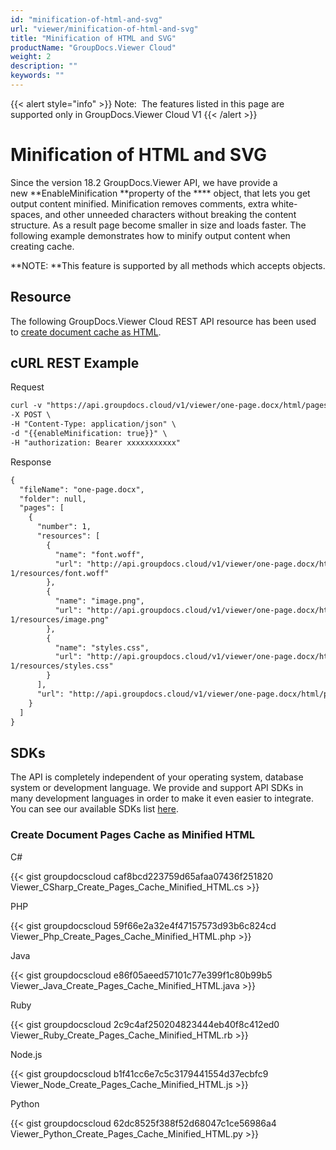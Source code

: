 ```yaml
---
id: "minification-of-html-and-svg"
url: "viewer/minification-of-html-and-svg"
title: "Minification of HTML and SVG"
productName: "GroupDocs.Viewer Cloud"
weight: 2
description: ""
keywords: ""
---
```


{{< alert style="info" >}}
Note:  The features listed in this page are supported only in GroupDocs.Viewer Cloud V1
{{< /alert >}}






# Minification of HTML and SVG #

Since the version 18.2 GroupDocs.Viewer API, we have provide a new **EnableMinification **property of the **** object, that lets you get output content minified. Minification removes comments, extra white-spaces, and other unneeded characters without breaking the content structure. As a result page become smaller in size and loads faster. The following example demonstrates how to minify output content when creating cache.

**NOTE: **This feature is supported by all methods which accepts  objects.

## Resource ##

The following GroupDocs.Viewer Cloud REST API resource has been used to [create document cache as HTML](https://apireference.groupdocs.cloud/viewer/#!/Rendering/HtmlCreatePagesCache).

## cURL REST Example ##





 Request

```html 
curl -v "https://api.groupdocs.cloud/v1/viewer/one-page.docx/html/pages" \
-X POST \
-H "Content-Type: application/json" \
-d "{{enableMinification: true}}" \
-H "authorization: Bearer xxxxxxxxxxx"

```




 Response

```html 
{
  "fileName": "one-page.docx",
  "folder": null,
  "pages": [
    {
      "number": 1,
      "resources": [
        {
          "name": "font.woff",
          "url": "http://api.groupdocs.cloud/v1/viewer/one-page.docx/html/pages/
1/resources/font.woff"
        },
        {
          "name": "image.png",
          "url": "http://api.groupdocs.cloud/v1/viewer/one-page.docx/html/pages/
1/resources/image.png"
        },
        {
          "name": "styles.css",
          "url": "http://api.groupdocs.cloud/v1/viewer/one-page.docx/html/pages/
1/resources/styles.css"
        }
      ],
      "url": "http://api.groupdocs.cloud/v1/viewer/one-page.docx/html/pages/1"
    }
  ]
}
```






## SDKs ##

The API is completely independent of your operating system, database system or development language. We provide and support API SDKs in many development languages in order to make it even easier to integrate. You can see our available SDKs list [here](https://github.com/groupdocs-viewer-cloud).

### Create Document Pages Cache as Minified HTML ###





 C#




{{< gist groupdocscloud caf8bcd223759d65afaa07436f251820 Viewer_CSharp_Create_Pages_Cache_Minified_HTML.cs >}}







 PHP




{{< gist groupdocscloud 59f66e2a32e4f47157573d93b6c824cd Viewer_Php_Create_Pages_Cache_Minified_HTML.php >}}







 Java




{{< gist groupdocscloud e86f05aeed57101c77e399f1c80b99b5 Viewer_Java_Create_Pages_Cache_Minified_HTML.java >}}







 Ruby




{{< gist groupdocscloud 2c9c4af250204823444eb40f8c412ed0 Viewer_Ruby_Create_Pages_Cache_Minified_HTML.rb >}}







 Node.js




{{< gist groupdocscloud b1f41cc6e7c5c3179441554d37ecbfc9 Viewer_Node_Create_Pages_Cache_Minified_HTML.js >}}







 Python




{{< gist groupdocscloud 62dc8525f388f52d68047c1ce56986a4 Viewer_Python_Create_Pages_Cache_Minified_HTML.py >}}







